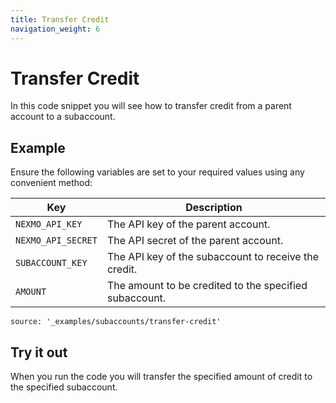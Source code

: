 ```yaml
---
title: Transfer Credit
navigation_weight: 6
---
```


# Transfer Credit

In this code snippet you will see how to transfer credit from a parent account to a subaccount.

## Example

Ensure the following variables are set to your required values using any convenient method:

Key | Description
-- | --
`NEXMO_API_KEY` | The API key of the parent account.
`NEXMO_API_SECRET` | The API secret of the parent account.
`SUBACCOUNT_KEY` | The API key of the subaccount to receive the credit.
`AMOUNT` | The amount to be credited to the specified subaccount.

```code_snippets
source: '_examples/subaccounts/transfer-credit'
```

## Try it out

When you run the code you will transfer the specified amount of credit to the specified subaccount.
